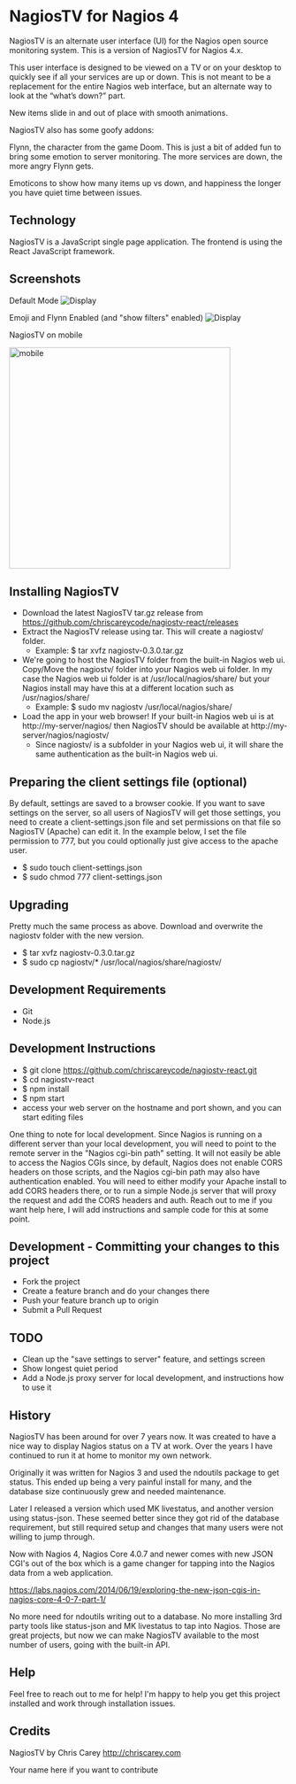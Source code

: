 # NagiosTV for Nagios 4

NagiosTV is an alternate user interface (UI) for the Nagios open source monitoring system. This is a version of NagiosTV for Nagios 4.x.

This user interface is designed to be viewed on a TV or on your desktop to quickly see if all your services are up or down. This is not meant to be a replacement for the entire Nagios web interface, but an alternate way to look at the “what’s down?” part.

New items slide in and out of place with smooth animations.

NagiosTV also has some goofy addons:

Flynn, the character from the game Doom. This is just a bit of added fun to bring some emotion to server monitoring. The more services are down, the more angry Flynn gets.

Emoticons to show how many items up vs down, and happiness the longer you have quiet time between issues.

Technology
------------
NagiosTV is a JavaScript single page application.
The frontend is using the React JavaScript framework.

Screenshots
------------
Default Mode
![Display](https://chriscarey.com/software/nagiostv-react/images/nagiostv-react-simple-0.3.0.png)

Emoji and Flynn Enabled (and "show filters" enabled)
![Display](https://chriscarey.com/software/nagiostv-react/images/nagiostv-react-options-0.3.0.png)

NagiosTV on mobile

<img src="https://chriscarey.com/software/nagiostv-react/images/nagiostv-react-mobile-0.3.0.png" alt="mobile" width="400"/>

Installing NagiosTV
-------------
- Download the latest NagiosTV tar.gz release from https://github.com/chriscareycode/nagiostv-react/releases
- Extract the NagiosTV release using tar. This will create a nagiostv/ folder.
  - Example: $ tar xvfz nagiostv-0.3.0.tar.gz
- We're going to host the NagiosTV folder from the built-in Nagios web ui. Copy/Move the nagiostv/ folder into your Nagios web ui folder. In my case the Nagios web ui folder is at /usr/local/nagios/share/ but your Nagios install may have this at a different location such as /usr/nagios/share/
  - Example: $ sudo mv nagiostv /usr/local/nagios/share/
- Load the app in your web browser! If your built-in Nagios web ui is at http://my-server/nagios/ then NagiosTV should be available at http://my-server/nagios/nagiostv/
  - Since nagiostv/ is a subfolder in your Nagios web ui, it will share the same authentication as the built-in Nagios web ui.

Preparing the client settings file (optional)
------------
By default, settings are saved to a browser cookie. If you want to save settings on the server, so all users of NagiosTV will get those settings, you need to create a client-settings.json file and set 
permissions on that file so NagiosTV (Apache) can edit it. In the example below, I set the file permission to 777, but you could optionally just give access to the apache user.

- $ sudo touch client-settings.json
- $ sudo chmod 777 client-settings.json 

Upgrading
------------
Pretty much the same process as above. Download and overwrite the nagiostv folder with the new version.
- $ tar xvfz nagiostv-0.3.0.tar.gz
- $ sudo cp nagiostv/* /usr/local/nagios/share/nagiostv/

Development Requirements
------------
- Git
- Node.js

Development Instructions
------------
- $ git clone https://github.com/chriscareycode/nagiostv-react.git
- $ cd nagiostv-react
- $ npm install
- $ npm start
- access your web server on the hostname and port shown, and you can start editing files

One thing to note for local development. Since Nagios is running on a different server than your local development, you will need to point
to the remote server in the "Nagios cgi-bin path" setting. It will not easily
be able to access the Nagios CGIs since, by default, Nagios does not enable CORS headers on those scripts, and the Nagios cgi-bin path may also
have authentication enabled. You will need to either modify
your Apache install to add CORS headers there, or to run a simple Node.js server that will proxy the request and add the CORS headers and auth. 
Reach out to me if you want help here, I will add instructions and sample code for this at some point.

Development - Committing your changes to this project
------------
- Fork the project
- Create a feature branch and do your changes there
- Push your feature branch up to origin
- Submit a Pull Request

TODO
------------
- Clean up the "save settings to server" feature, and settings screen
- Show longest quiet period
- Add a Node.js proxy server for local development, and instructions how to use it

History
------------
NagiosTV has been around for over 7 years now. It was created to have a nice way to display Nagios status on a TV at work.
Over the years I have continued to run it at home to monitor my own network.

Originally it was written for Nagios 3 and used the ndoutils package to get status.
This ended up being a very painful install for many, and the database size continuously grew and needed maintenance.

Later I released a version which used MK livestatus, and another version using status-json. These seemed better since they got rid of the database requirement, but still required setup and changes that many users were not willing to jump through.

Now with Nagios 4, Nagios Core 4.0.7 and newer comes with new JSON CGI's out of the box which is a game changer for tapping into the Nagios data from a web application.

https://labs.nagios.com/2014/06/19/exploring-the-new-json-cgis-in-nagios-core-4-0-7-part-1/

No more need for ndoutils writing out to a database. No more installing 3rd party tools like status-json and MK livestatus to tap into Nagios. Those are great projects, but now we can make NagiosTV available to the most number of users, going with the built-in API.

Help
------------
Feel free to reach out to me for help! I'm happy to help you get this project installed and work through installation issues.

Credits
------------
NagiosTV by Chris Carey http://chriscarey.com

Your name here if you want to contribute



